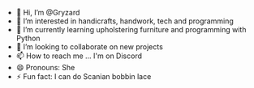 - 👋 Hi, I’m @Gryzard
- 👀 I’m interested in handicrafts, handwork, tech and programming
- 🌱 I’m currently learning upholstering furniture and programming with Python
- 💞️ I’m looking to collaborate on new projects
- 📫 How to reach me ... I'm on Discord
- 😄 Pronouns: She
- ⚡ Fun fact: I can do Scanian bobbin lace

<!---
Gryzard/Gryzard is a ✨ special ✨ repository because its `README.md` (this file) appears on your GitHub profile.
You can click the Preview link to take a look at your changes.
--->

